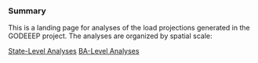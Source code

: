 ### Summary
This is a landing page for analyses of the load projections generated in the GODEEEP project. The analyses are 
organized by spatial scale:

[State-Level Analyses](States_Analysis.md)
[BA-Level Analyses](Balancing_Authorities_Analysis.md)
